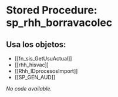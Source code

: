 # Stored Procedure: sp_rhh_borravacolec

## Usa los objetos:
- [[fn_sis_GetUsuActual]]
- [[rhh_hisvac]]
- [[Rhh_IDprocesosImport]]
- [[SP_GEN_AUD]]

*No code available.*
